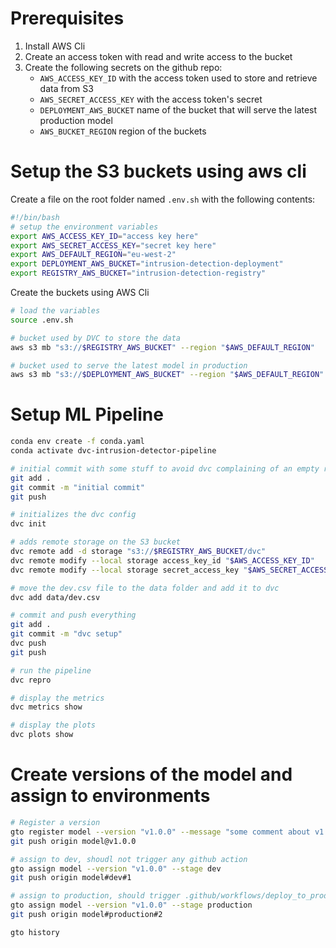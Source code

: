 # Prerequisites

1. Install AWS Cli
2. Create an access token with read and write access to the bucket
3. Create the following secrets on the github repo: 
   - `AWS_ACCESS_KEY_ID` with the access token used to store and retrieve data from S3
   - `AWS_SECRET_ACCESS_KEY` with the access token's secret
   - `DEPLOYMENT_AWS_BUCKET` name of the bucket that will serve the latest production model
   - `AWS_BUCKET_REGION` region of the buckets


# Setup the S3 buckets using aws cli

Create a file on the root folder named `.env.sh` with the following contents:

```bash
#!/bin/bash
# setup the environment variables
export AWS_ACCESS_KEY_ID="access key here"
export AWS_SECRET_ACCESS_KEY="secret key here"
export AWS_DEFAULT_REGION="eu-west-2"
export DEPLOYMENT_AWS_BUCKET="intrusion-detection-deployment"
export REGISTRY_AWS_BUCKET="intrusion-detection-registry"
```
Create the buckets using AWS Cli

```bash
# load the variables
source .env.sh

# bucket used by DVC to store the data
aws s3 mb "s3://$REGISTRY_AWS_BUCKET" --region "$AWS_DEFAULT_REGION"

# bucket used to serve the latest model in production
aws s3 mb "s3://$DEPLOYMENT_AWS_BUCKET" --region "$AWS_DEFAULT_REGION"
```

# Setup ML Pipeline 

```bash
conda env create -f conda.yaml
conda activate dvc-intrusion-detector-pipeline

# initial commit with some stuff to avoid dvc complaining of an empty repo
git add .
git commit -m "initial commit"
git push

# initializes the dvc config
dvc init

# adds remote storage on the S3 bucket
dvc remote add -d storage "s3://$REGISTRY_AWS_BUCKET/dvc"
dvc remote modify --local storage access_key_id "$AWS_ACCESS_KEY_ID"
dvc remote modify --local storage secret_access_key "$AWS_SECRET_ACCESS_KEY"

# move the dev.csv file to the data folder and add it to dvc
dvc add data/dev.csv

# commit and push everything
git add .
git commit -m "dvc setup"
dvc push
git push

# run the pipeline
dvc repro

# display the metrics
dvc metrics show

# display the plots
dvc plots show
```

# Create versions of the model and assign to environments

```bash
# Register a version
gto register model --version "v1.0.0" --message "some comment about v1.0.0"
git push origin model@v1.0.0

# assign to dev, shoudl not trigger any github action
gto assign model --version "v1.0.0" --stage dev
git push origin model#dev#1

# assign to production, should trigger .github/workflows/deploy_to_production.yaml
gto assign model --version "v1.0.0" --stage production
git push origin model#production#2

gto history
```


